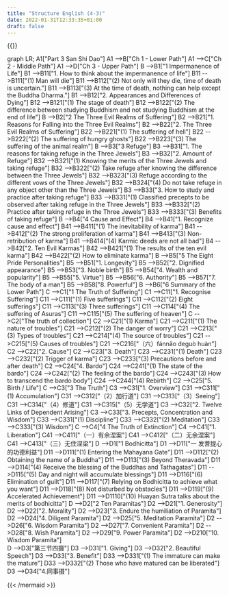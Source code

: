```yaml
---
title: "Structure English (4-3)"
date: 2022-01-31T12:33:35+01:00
draft: false
---
```


{{<mermaid align="left">}}

graph LR;
    A1["Part 3 San Shi Dao"]
    A1 -->B["Ch 1 - Lower Path"]
    A1 -->C["Ch 2 - Middle Path"]
    A1 -->D["Ch 3 - Upper Path"]
    B -->B1["1 Impermanence of Life"]
    B1 -->B11["1. How to think about the impermanence of life"]
    B11 -->B111["(1) Man will die"]
    B11 -->B112["(2) Not only will they die, time of death is uncertain."]
    B11 -->B113["(3) At the time of death, nothing can help except the Buddha Dharma."]
    B1 -->B12["2. Appearances and Differences of Dying"]
    B12 -->B121["(1) The stage of death"]
    B12 -->B122["(2) The difference between studying Buddhism and not studying Buddhism at the end of life"]
    B -->B2["2 The Three Evil Realms of Suffering"]
    B2 -->B21["1. Reasons for Falling into the Three Evil Realms"]
    B2 -->B22["2. The Three Evil Realms of Suffering"]
    B22 -->B221["(1) The suffering of hell"]
    B22 -->B222["(2) The suffering of hungry ghosts"]
    B22 -->B223["(3) The suffering of the animal realm"]
    B -->B3["3 Refuge"]
    B3 -->B31["1. The reasons for taking refuge in the Three Jewels"]
    B3 -->B32["2. Amount of Refuge"]
    B32 -->B321["(1) Knowing the merits of the Three Jewels and taking refuge"]
    B32 -->B322["(2) Take refuge after knowing the difference between the Three Jewels"]
    B32 -->B323["(3) Refuge according to the different vows of the Three Jewels"]
    B32 -->B324["(4) Do not take refuge in any object other than the Three Jewels"]
    B3 -->B33["3. How to study and practice after taking refuge"]
    B33 -->B331["(1) Classified precepts to be observed after taking refuge in the Three Jewels"]
    B33 -->B332["(2) Practice after taking refuge in the Three Jewels"]
    B33 -->B333["(3) Benefits of taking refuge"]
    B -->B4["4 Cause and Effect"]
    B4 -->B41["1. Recognize cause and effect"]
    B41 -->B411["(1) The inevitability of karma"]
    B41 -->B412["(2) The strong proliferation of karma"]
    B41 -->B413["(3) Non-retribution of karma"]
    B41 -->B414["(4) Karmic deeds are not all bad"]
    B4 -->B42["2. Ten Evil Karmas"]
    B42 -->B421["(1) The results of the ten evil karma"]
    B42 -->B422["(2) How to eliminate karma"]
    B -->B5["5 The Eight Pride Personalities"]
    B5 -->B51["1. Longevity"]
    B5 -->B52["2. Dignified appearance"]
    B5 -->B53["3. Noble birth"]
    B5 -->B54["4. Wealth and popularity"]
    B5 -->B55["5. Virtue"]
    B5 -->B56["6. Authority"]
    B5 -->B57["7. The body of a man"]
    B5 -->B58["8. Powerful"]
    B -->B6["6 Summary of the Lower Path"]
    C -->C1["1 The Truth of Suffering"]
    C1 -->C11["1. Recognise Suffering"]
    C11 -->C111["(1) Five sufferings"]
    C11 -->C112["(2) Eight sufferings"]
    C11 -->C113["(3) Three sufferings"]
    C11 -->C114["(4) The suffering of Asuras"]
    C11 -->C115["(5) The suffering of heaven"]
    C -->C2["The truth of collection"]
    C2 -->C21["(1) Karma"]
    C21 -->C211["(1) The nature of troubles"]
    C21 -->C212["(2) The danger of worry"]
    C21 -->C213["(3) Types of troubles"]
    C21 -->C214["(4) The source of troubles"]
    C21 -->C215["(5) Causes of troubles"]
    C21 -->C216["（六）fánnǎo deguò huàn"]
    C2 -->C22["2. Cause"]
    C2 -->C23["3. Death"]
    C23 -->C231["(1) Death"]
    C23 -->C232["(2) Trigger of karma"]
    C23 -->C233["(3) Precautions before and after death"]
    C2 -->C24["4. Bardo"]
    C24 -->C241["(1) The state of the bardo"]
    C24 -->C242["(2) The feeling of the bardo"]
    C24 -->C243["(3) How to transcend the bardo body"]
    C24 -->C244["(4) Rebirth"]
    C2 -->C25["5. Birth / Life"]
    C -->C3["3 The Truth"]
    C3 -->C31["1. Overview"]
    C31 -->C311["(1) Accumulation"]
    C31 -->C312["（2）加行道"]
    C31 -->C313["（3）Seeing"]
    C31 -->C314["（4）修道"]
    C31 -->C315["（5）无学道"]
    C3 -->C32["2. Twelve Links of Dependent Arising"]
    C3 -->C33["3. Precepts, Concentration and Wisdom"]
    C33 -->C331["(1) Discipline"]
    C33 -->C332["(2) Meditation"]
    C33 -->C333["(3) Wisdom"]
    C -->C4["4 The Truth of Extinction"]
    C4 -->C41["1. Liberation"]
    C41 -->C411["（一）有余涅案"]
    C41 -->C412["（二）无余涅案"]
    C41 -->C413["（三）无住涅梁"]
    D -->D1["1 Bodhicitta"]
    D1 -->D11["一 发菩提心的功德利益"]
    D11 -->D111["(1) Entering the Mahayana Gate"]
    D11 -->D112["(2) Obtaining the name of a Buddha"]
    D11 -->D113["(3) Beyond Theravada"]
    D11 -->D114["(4) Receive the blessing of the Buddhas and Tathagatas"]
    D11 -->D115["(5) Day and night will accumulate blessings"]
    D11 -->D116["(6) Elimination of guilt"]
    D11 -->D117["(7) Relying on Bodhicitta to achieve what you want"]
    D11 -->D118["(8) Not disturbed by obstacles"]
    D11 -->D119["(9) Accelerated Achievement"]
    D11 -->D1110["(10) Huayan Sutra talks about the merits of bodhicitta"]
    D -->D2["2 Ten Paramitas"]
    D2 -->D21["1. Generosity"]
    D2 -->D22["2. Morality"]
    D2 -->D23["3. Endure the humiliation of Paramita"]
    D2 -->D24["4. Diligent Paramita"]
    D2 -->D25["5. Meditation Paramita"]
    D2 -->D26["6. Wisdom Paramita"]
    D2 -->D27["7. Convenient Paramita"]
    D2 -->D28["8. Wish Paramita"]
    D2 -->D29["9. Power Paramita"]
    D2 -->D210["10. Wisdom Paramita"]    
    D -->D3["第三节四摄"]
    D3 -->D31["1. Giving"]
    D3 -->D32["2. Beautiful Speech"]
    D3 -->D33["3. Benefit"]
    D33 -->D331["(1) The immature can make the mature"]
    D33 -->D332["(2) Those who have matured can be liberated"]
    D3 -->D34["4.同事摄"]
    
{{< /mermaid >}}
